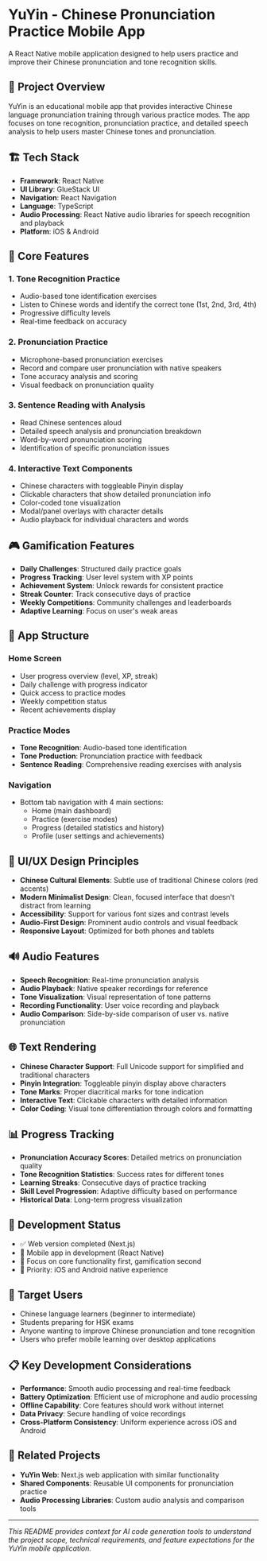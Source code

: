 # YuYin - Chinese Pronunciation Practice Mobile App

A React Native mobile application designed to help users practice and improve their Chinese pronunciation and tone recognition skills.

## 🎯 Project Overview

YuYin is an educational mobile app that provides interactive Chinese language pronunciation training through various practice modes. The app focuses on tone recognition, pronunciation practice, and detailed speech analysis to help users master Chinese tones and pronunciation.

## 🏗️ Tech Stack

- **Framework**: React Native
- **UI Library**: GlueStack UI
- **Navigation**: React Navigation
- **Language**: TypeScript
- **Audio Processing**: React Native audio libraries for speech recognition and playback
- **Platform**: iOS & Android

## 🌟 Core Features

### 1. Tone Recognition Practice
- Audio-based tone identification exercises
- Listen to Chinese words and identify the correct tone (1st, 2nd, 3rd, 4th)
- Progressive difficulty levels
- Real-time feedback on accuracy

### 2. Pronunciation Practice
- Microphone-based pronunciation exercises
- Record and compare user pronunciation with native speakers
- Tone accuracy analysis and scoring
- Visual feedback on pronunciation quality

### 3. Sentence Reading with Analysis
- Read Chinese sentences aloud
- Detailed speech analysis and pronunciation breakdown
- Word-by-word pronunciation scoring
- Identification of specific pronunciation issues

### 4. Interactive Text Components
- Chinese characters with toggleable Pinyin display
- Clickable characters that show detailed pronunciation info
- Color-coded tone visualization
- Modal/panel overlays with character details
- Audio playback for individual characters and words

## 🎮 Gamification Features

- **Daily Challenges**: Structured daily practice goals
- **Progress Tracking**: User level system with XP points
- **Achievement System**: Unlock rewards for consistent practice
- **Streak Counter**: Track consecutive days of practice
- **Weekly Competitions**: Community challenges and leaderboards
- **Adaptive Learning**: Focus on user's weak areas

## 📱 App Structure

### Home Screen
- User progress overview (level, XP, streak)
- Daily challenge with progress indicator
- Quick access to practice modes
- Weekly competition status
- Recent achievements display

### Practice Modes
- **Tone Recognition**: Audio-based tone identification
- **Tone Production**: Pronunciation practice with feedback
- **Sentence Reading**: Comprehensive reading exercises with analysis

### Navigation
- Bottom tab navigation with 4 main sections:
  - Home (main dashboard)
  - Practice (exercise modes)
  - Progress (detailed statistics and history)
  - Profile (user settings and achievements)

## 🎨 UI/UX Design Principles

- **Chinese Cultural Elements**: Subtle use of traditional Chinese colors (red accents)
- **Modern Minimalist Design**: Clean, focused interface that doesn't distract from learning
- **Accessibility**: Support for various font sizes and contrast levels
- **Audio-First Design**: Prominent audio controls and visual feedback
- **Responsive Layout**: Optimized for both phones and tablets

## 🔊 Audio Features

- **Speech Recognition**: Real-time pronunciation analysis
- **Audio Playback**: Native speaker recordings for reference
- **Tone Visualization**: Visual representation of tone patterns
- **Recording Functionality**: User voice recording and playback
- **Audio Comparison**: Side-by-side comparison of user vs. native pronunciation

## 🌐 Text Rendering

- **Chinese Character Support**: Full Unicode support for simplified and traditional characters
- **Pinyin Integration**: Toggleable pinyin display above characters
- **Tone Marks**: Proper diacritical marks for tone indication
- **Interactive Text**: Clickable characters with detailed information
- **Color Coding**: Visual tone differentiation through colors and formatting

## 📊 Progress Tracking

- **Pronunciation Accuracy Scores**: Detailed metrics on pronunciation quality
- **Tone Recognition Statistics**: Success rates for different tones
- **Learning Streaks**: Consecutive days of practice tracking
- **Skill Level Progression**: Adaptive difficulty based on performance
- **Historical Data**: Long-term progress visualization

## 🚀 Development Status

- ✅ Web version completed (Next.js)
- 🔄 Mobile app in development (React Native)
- 🎯 Focus on core functionality first, gamification second
- 📱 Priority: iOS and Android native experience

## 🎯 Target Users

- Chinese language learners (beginner to intermediate)
- Students preparing for HSK exams
- Anyone wanting to improve Chinese pronunciation and tone recognition
- Users who prefer mobile learning over desktop applications

## 📋 Key Development Considerations

- **Performance**: Smooth audio processing and real-time feedback
- **Battery Optimization**: Efficient use of microphone and audio processing
- **Offline Capability**: Core features should work without internet
- **Data Privacy**: Secure handling of voice recordings
- **Cross-Platform Consistency**: Uniform experience across iOS and Android

## 🔗 Related Projects

- **YuYin Web**: Next.js web application with similar functionality
- **Shared Components**: Reusable UI components for pronunciation practice
- **Audio Processing Libraries**: Custom audio analysis and comparison tools

---

*This README provides context for AI code generation tools to understand the project scope, technical requirements, and feature expectations for the YuYin mobile application.*